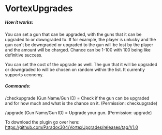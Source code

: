# VortexUpgrades
##### How it works:
You can set a gun that can be upgraded, with the guns that it can be upgraded to or downgraded to. If for example, the player is unlucky and the gun can't be downgraded or upgraded to the gun will be lost by the player and the amount will be charged. Chance can be 1-100 with 100 being like definitive success.

You can set the cost of the upgrade as well. The gun that it will be upgraded or downgraded to will be chosen on random within the list. It currently supports uconomy.

##### Commands:
/checkupgrade (Gun Name/Gun ID) = Check if the gun can be upgraded and for how much and what is the chance on it. (Permission: checkupgrade)

/upgrade (Gun Name/Gun ID) = Upgrade your gun. (Permission: upgrade)

To download the plugin go over here: https://github.com/Paradox304/VortexUpgrades/releases/tag/V1.0
